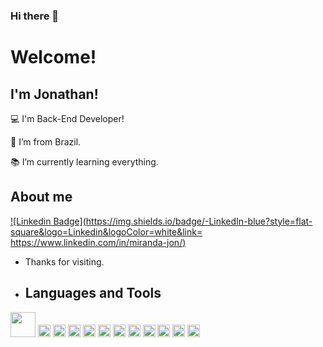 ### Hi there 👋

# Welcome!

 

## I'm Jonathan!

 

:computer: I'm Back-End Developer!

:house_with_garden: I’m from Brazil.

:books: I’m currently learning everything.


## About me

[![Linkedin Badge](https://img.shields.io/badge/-LinkedIn-blue?style=flat-square&logo=Linkedin&logoColor=white&link= https://www.linkedin.com/in/miranda-jon/)](https://www.linkedin.com/in/miranda-jon/)

- Thanks for visiting.

- ## Languages and Tools

<div style="display inline">
 <img height="40" src="https://img.shields.io/badge/C%23-239120?style=for-the-badge" />
 <img height="20" src="https://img.shields.io/badge/.NET-512BD4?style=for-the-badge" />
 <image height="20" src="https://img.shields.io/badge/Delphi-B22222?style=for-the-badge&logo=delphi&logoColor=white" />
 <image height="20" src="https://img.shields.io/badge/Selenium-43B02A?style=for-the-badge&logo=Selenium&logoColor=white"/>
 <image height="20" src="https://img.shields.io/badge/Docker-2CA5E0?style=for-the-badge&logo=docker&logoColor=white"/>
 <image height="20" src="https://img.shields.io/badge/HTML5-E34F26?style=for-the-badge&logo=html5&logoColor=white"/>
 <image height="20" src="https://img.shields.io/badge/CSS3-1572B6?style=for-the-badge&logo=css3&logoColor=white"/>
 <image height="20" src="https://img.shields.io/badge/PostgreSQL-316192?style=for-the-badge&logo=postgresql&logoColor=white"/>
 <image height="20" src="https://img.shields.io/badge/Oracle-F80000?style=for-the-badge&logo=Oracle&logoColor=white"/>
 <image height="20" src="https://img.shields.io/badge/MySQL-005C84?style=for-the-badge&logo=mysql&logoColor=white"/>
 <image height="20" src="https://img.shields.io/badge/GIT-E44C30?style=for-the-badge&logo=git&logoColor=white"/>
 <image height="20" src="https://img.shields.io/badge/Ubuntu-E95420?style=for-the-badge&logo=ubuntu&logoColor=white"/>
 </div>
